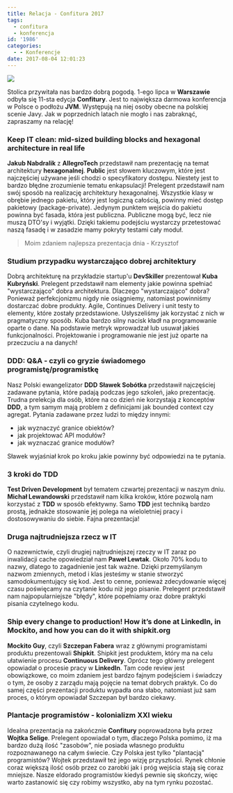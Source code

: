 ```yaml
---
title: Relacja - Confitura 2017
tags:
  - confitura
  - konferencja
id: '1986'
categories:
  - - Konferencje
date: 2017-08-04 12:01:23
---
```


[![](http://codecouple.pl/wp-content/uploads/2017/04/relacjaKonferencja.png)](http://codecouple.pl/wp-content/uploads/2017/04/relacjaKonferencja.png)

Stolica przywitała nas bardzo dobrą pogodą. 1-ego lipca w **Warszawie** odbyła się 11-sta edycja **Confitury**. Jest to największa darmowa konferencja w Polsce o podłożu **JVM**. Występują na niej osoby obecne na polskiej scenie Javy. Jak w poprzednich latach nie mogło i nas zabraknąć, zapraszamy na relację!
<!-- more -->
### Keep IT clean: mid-sized building blocks and hexagonal architecture in real life

**Jakub Nabdralik** z **AllegroTech** przedstawił nam prezentację na temat architektury **hexagonalnej**. **Public** jest słowem kluczowym, które jest najczęściej używane jeśli chodzi o specyfikatory dostępu. Niestety jest to bardzo błędne zrozumienie tematu enkapsulacji! Prelegent przedstawił nam swój sposób na realizację architektury hexagonalnej. Wszystkie klasy w obrębie jednego pakietu, który jest logiczną całością, powinny mieć dostęp pakietowy (package-private). Jedynym punktem wejścia do pakietu powinna być fasada, która jest publiczna. Publiczne mogą być, lecz nie muszą DTO'sy i wyjątki. Dzięki takiemu podejściu wystarczy przetestować naszą fasadę i w zasadzie mamy pokryty testami cały moduł.

> Moim zdaniem najlepsza prezentacja dnia - Krzysztof

### Studium przypadku wystarczająco dobrej architektury

Dobrą architekturę na przykładzie startup'u **DevSkiller** prezentował **Kuba Kubryński**. Prelegent przedstawił nam elementy jakie powinna spełniać "wystarczająco" dobra architektura. Dlaczego "wystarczająco" dobra? Ponieważ perfekcjonizmu nigdy nie osiągniemy, natomiast powinniśmy dostarczać dobre produkty. Agile, Continues Delivery i unit testy to elementy, które zostały przedstawione. Usłyszeliśmy jak korzystać z nich w pragmatyczny sposób. Kuba bardzo silny nacisk kładł na programowanie oparte o dane. Na podstawie metryk wprowadzał lub usuwał jakieś funkcjonalności. Projektowanie i programowanie nie jest już oparte na przeczuciu a na danych!

### DDD: Q&A - czyli co gryzie świadomego programistę/programistkę

Nasz Polski ewangelizator **DDD** **Sławek Sobótka** przedstawił najczęściej zadawane pytania, które padają podczas jego szkoleń, jako prezentację. Trudna prelekcja dla osób, które na co dzień nie korzystają z konceptów **DDD**, a tym samym mają problem z definicjami jak bounded context czy agregat. Pytania zadawane przez ludzi to między innymi:

*   jak wyznaczyć granice obiektów?
*   jak projektować API modułów?
*   jak wyznaczać granice modułów?

Sławek wyjaśniał krok po kroku jakie powinny być odpowiedzi na te pytania.

### 3 kroki do TDD

**Test Driven Development** był tematem czwartej prezentacji w naszym dniu. **Michał Lewandowski** przedstawił nam kilka kroków, które pozwolą nam korzystać z **TDD** w sposób efektywny. Samo **TDD** jest techniką bardzo prostą, jednakże stosowanie jej polega na wieloletniej pracy i dostosowywaniu do siebie. Fajna prezentacja!

### Druga najtrudniejsza rzecz w IT

O nazewnictwie, czyli drugiej najtrudniejszej rzeczy w IT zaraz po inwalidacji cache opowiedział nam **Paweł Lewtak**. Około 70% kodu to nazwy, dlatego to zagadnienie jest tak ważne. Dzięki przemyślanym nazwom zmiennych, metod i klas jesteśmy w stanie stworzyć samodokumentujący się kod. Jest to cenne, ponieważ zdecydowanie więcej czasu poświęcamy na czytanie kodu niż jego pisanie. Prelegent przedstawił nam najpopularniejsze "błędy", które popełniamy oraz dobre praktyki pisania czytelnego kodu.

### Ship every change to production! How it’s done at LinkedIn, in Mockito, and how you can do it with shipkit.org

**Mockito Guy**, czyli **Szczepan Fabera** wraz z głównymi programistami produktu prezentowali **Shipkit**. Shipkit jest produktem, który ma na celu ułatwienie procesu **Continuous Delivery**. Oprócz tego główny prelegent opowiadał o procesie pracy w **LinkedIn**. Tam code review jest obowiązkowe, co moim zdaniem jest bardzo fajnym podejściem i świadczy o tym, że osoby z zarządu mają pojęcie na temat dobrych praktyk. Co do samej części prezentacji produktu wypadła ona słabo, natomiast już sam proces, o którym opowiadał Szczepan był bardzo ciekawy.

### Plantacje programistów - kolonializm XXI wieku

Idealna prezentacja na zakończnie **Confitury** poprowadzona była przez **Wojtka Selige**. Prelegent opowiadał o tym, dlaczego Polska pomimo, iż ma bardzo dużą ilość "zasobów", nie posiada własnego produktu rozpoznawanego na całym świecie. Czy Polska jest tylko "plantacją" programistów? Wojtek przedstawił też jego wizję przyszłości. Rynek chłonie coraz większą ilość osób przez co zarobki jak i próg wejścia stają się coraz mniejsze. Nasze eldorado programistów kiedyś pewnie się skończy, więc warto zastanowić się czy robimy wszystko, aby na tym rynku pozostać.